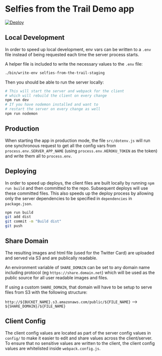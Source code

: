 # Selfies from the Trail Demo app

[![Deploy](https://www.herokucdn.com/deploy/button.svg)](https://heroku.com/deploy?template=https://github.com/crcastle/selfies-from-the-trail-demo)

## Local Development

In order to speed up local development, env vars can be written to a `.env` file instead of being requested each time the server process starts.

A helper file is included to write the necessary values to the `.env` file:

```sh
./bin/write-env selfies-from-the-trail-staging
```

Then you should be able to run the server locally:

```sh
# This will start the server and webpack for the client
# which will rebuild the client on every change
npm run dev
# If you have nodemon installed and want to
# restart the server on every change as well
npm run nodemon
```

## Production

When starting the app in production mode, the file `src/dotenv.js` will run one synchronous request to get all the config vars from `process.env.SERVER_APP_NAME` (using `process.env.HEROKU_TOKEN` as the token) and write them all to `process.env`.

## Deploying

In order to speed up deploys, the client files are built locally by running `npm run build` and then committed to the repo. Subsequent deploys will use these committed files. This also speeds up the deploy process by allowing only the server dependencies to be specified in `dependencies` in `package.json`.

```sh
npm run build
git add dist
git commit -m "Build dist"
git push
```

## Share Domain

The resulting images and html file (used for the Twitter Card) are uploaded and served via S3 and are publically readable.

An environment variable of `SHARE_DOMAIN` can be set to any domain name including protocol (eg `https://share.domain.net`) which will be used as the public source for all user readable images and files.

If using a custom `SHARE_DOMAIN`, that domain will have to be setup to serve files from S3 with the following structure:

`http://${BUCKET_NAME}.s3.amazonaws.com/public/${FILE_NAME}` --> `${SHARE_DOMAIN}/${FILE_NAME}`

## Client Config

The client config values are located as part of the server config values in `config/` to make it easier to edit and share values across the client/server. To ensure that no sensitive values are written to the client, the client config values are whitelisted inside `webpack.config.js`.
